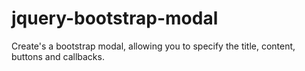 # jquery-bootstrap-modal
Create's a bootstrap modal, allowing you to specify the title, content, buttons and callbacks.
